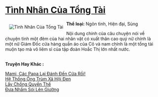 <a href="https://utruyen.com/truyen/tinh-nhan-cua-tong-tai/18980/" title="Tình Nhân Của Tổng Tài"><h1>Tình Nhân Của Tổng Tài</h1></a><div style="display:table"><img align="right" style="float: left; padding: 10px;" src="https://utruyen.com/images/story/200x260/tinh-nhan-cua-tong-tai.jpg" alt="Tình Nhân Của Tổng Tài"><b>Thể loại:</b> Ngôn tình, Hiện đại, Sủng<p></p>Nội dung chính của câu chuyện nói về chuyện tình một đêm của hai nhân vật có xuất thân cao quý nữ chính là một nữ Giám Đốc cửa hàng quần áo của Cô và nam chính là một tổng tài muộn tạo mà vô liêm sỉ của tập đoàn Hoắc Thị lớn nhất nước.</div><p><br><b>Truyện Hay Khác :</b></p><a href="https://utruyen.com/truyen/mami-cac-papa-lai-danh-den-cua-roi/18978/" alt="Mami, Các Papa Lại Đánh Đến Cửa Rồi!">Mami, Các Papa Lại Đánh Đến Cửa Rồi!</a><br/><a href="https://github.com/quanluxury/ngontinhhot/tree/master/truyenhay/21688/" alt="Hệ Thống Ông Trùm Xã Hội Đen">Hệ Thống Ông Trùm Xã Hội Đen</a><br/><a href="https://github.com/quanluxury/ngontinhhot/tree/master/truyenhay/18993/" alt="Lấy Chồng Quyền Thế">Lấy Chồng Quyền Thế</a><br/><a href="https://github.com/quanluxury/ngontinhhot/tree/master/truyenhay/17176/" alt="Đưa Nhầm Sói Lên Giường">Đưa Nhầm Sói Lên Giường</a><br/>